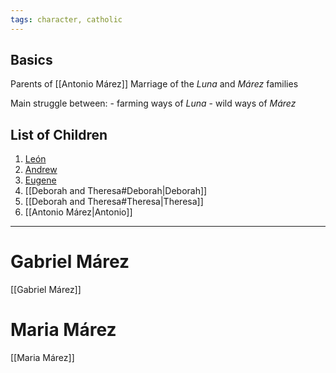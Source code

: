 ```yaml
---
tags: character, catholic
---
```

## Basics
Parents of [[Antonio Márez]]
Marriage of the *Luna* and *Márez* families

Main struggle between:
	- farming ways of *Luna*
	- wild ways of *Márez*

## List of Children
1. [León](</MárezFamily/León.md>)
2. [Andrew](</MárezFamily/Andrew.md>)
3. [Eugene](</MárezFamily/Eugene.md>)
4. [[Deborah and Theresa#Deborah|Deborah]]
5. [[Deborah and Theresa#Theresa|Theresa]]
6. [[Antonio Márez|Antonio]]

---
# Gabriel Márez
[[Gabriel Márez]]
# Maria Márez
[[Maria Márez]]